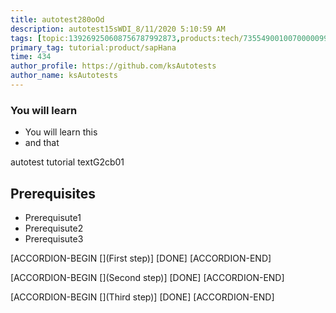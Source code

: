 ```yaml
---
title: autotest280oOd
description: autotest15sWDI_8/11/2020 5:10:59 AM
tags: [topic:139269250608756787992873,products:tech/73554900100700000996,tutorial:experience/advanced]
primary_tag: tutorial:product/sapHana
time: 434
author_profile: https://github.com/ksAutotests
author_name: ksAutotests
---
```

### You will learn
- You will learn this
- and that

autotest tutorial textG2cb01

## Prerequisites
- Prerequisute1
- Prerequisute2
- Prerequisute3

[ACCORDION-BEGIN [](First step)]
[DONE]
[ACCORDION-END]

[ACCORDION-BEGIN [](Second step)]
[DONE]
[ACCORDION-END]

[ACCORDION-BEGIN [](Third step)]
[DONE]
[ACCORDION-END]

